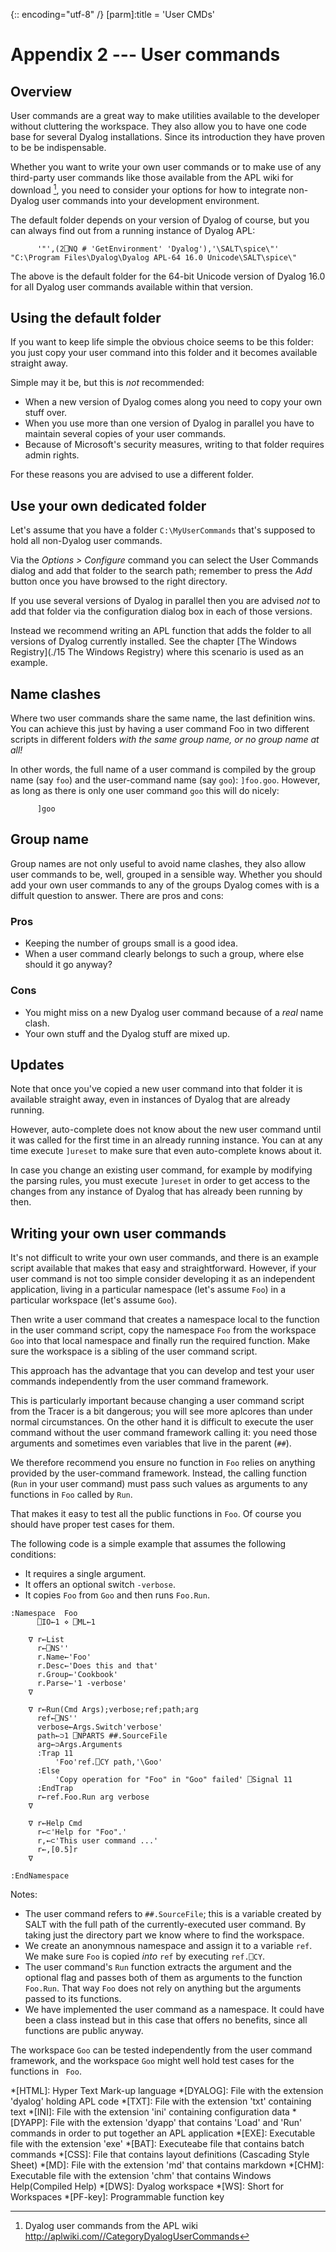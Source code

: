 {:: encoding="utf-8" /}
[parm]:title  = 'User CMDs'


# Appendix 2 --- User commands


## Overview

User commands are a great way to make utilities available to the developer without cluttering the workspace. They also allow you to have one code base for several Dyalog installations. Since its introduction they have proven to be be indispensable.

Whether you want to write your own user commands or to make use of any third-party user commands like those available from the APL wiki for download [^wiki], you need to consider your options for how to integrate non-Dyalog user commands into your development environment.

The default folder depends on your version of Dyalog of course, but you can always find out from a running instance of Dyalog APL:

~~~
      '"',(2⎕NQ # 'GetEnvironment' 'Dyalog'),'\SALT\spice\"'
"C:\Program Files\Dyalog\Dyalog APL-64 16.0 Unicode\SALT\spice\"
~~~

The above is the default folder for the 64-bit Unicode version of Dyalog 16.0 for all Dyalog user commands available within that version.


## Using the default folder

If you want to keep life simple the obvious choice seems to be this folder: you just copy your user command into this folder and it becomes available straight away.

Simple may it be, but this is _not_ recommended:

* When a new version of Dyalog comes along you need to copy your own stuff over.
* When you use more than one version of Dyalog in parallel you have to maintain several copies of your user commands.
* Because of Microsoft's security measures, writing to that folder requires admin rights.

For these reasons you are advised to use a different folder.


## Use your own dedicated folder

Let's assume that you have a folder `C:\MyUserCommands` that's supposed to hold all non-Dyalog user commands. 

Via the _Options > Configure_ command you can select the User Commands dialog and add that folder to the search path; remember to press the _Add_ button once you have browsed to the right directory.

If you use several versions of Dyalog in parallel then you are advised _not_ to add that folder via the configuration dialog box in each of those versions.

Instead we recommend writing an APL function that adds the folder to all versions of Dyalog currently installed. See the chapter [The Windows Registry](./15 The Windows Registry) where this scenario is used as an example.


## Name clashes

Where two user commands share the same name, the last definition wins. You can achieve this just by having a user command Foo in two different scripts in different folders _with the same group name, or no group name at all!_

In other words, the full name of a user command is compiled by the group name (say `foo`) and the user-command name (say `goo`): `]foo.goo`. However, as long as there is only one user command `goo` this will do nicely:

~~~
      ]goo
~~~


## Group name

Group names are not only useful to avoid name clashes, they also allow user commands to be, well, grouped in a sensible way. Whether you should add your own user commands to any of the groups Dyalog comes with is a diffult question to answer. There are pros and cons:

### Pros

+ Keeping the number of groups small is a good idea. 
+ When a user command clearly belongs to such a group, where else should it go anyway?

### Cons

- You might miss on a new Dyalog user command because of a _real_ name clash.
- Your own stuff and the Dyalog stuff are mixed up.


## Updates

Note that once you've copied a new user command into that folder it is available straight away, even in instances of Dyalog that are already running.

However, auto-complete does not know about the new user command until it was called for the first time in an already running instance. You can at any time execute `]ureset` to make sure that even auto-complete knows about it.

In case you change an existing user command, for example by modifying the parsing rules, you must execute `]ureset` in order to get access to the changes from any instance of Dyalog that has already been running by then.


## Writing your own user commands

It's not difficult to write your own user commands, and there is an example script available that makes that easy and straightforward. However, if your user command is not too simple consider developing it as an independent application, living in a particular namespace (let's assume `Foo`) in a particular workspace (let's assume `Goo`).

Then write a user command that creates a namespace local to the function in the user command script, copy the namespace `Foo` from the workspace `Goo` into that local namespace and finally run the required function. Make sure the workspace is a sibling of the user command script.

This approach has the advantage that you can develop and test your user commands independently from the user command framework.

This is particularly important because changing a user command script from the Tracer is a bit dangerous; you will see more aplcores than under normal circumstances. On the other hand it is difficult to execute the user command without the user command framework calling it: you need those arguments and sometimes even variables that live in the parent (`##`).
  
We therefore recommend you ensure no function in `Foo` relies on anything provided by the user-command framework. Instead, the calling function (`Run` in your user command) must pass such values as arguments to any functions in `Foo` called by `Run`. 

That makes it easy to test all the public functions in `Foo`. Of course you should have proper test cases for them.

The following code is a simple example that assumes the following conditions:

* It requires a single argument.
* It offers an optional switch `-verbose`.
* It copies `Foo` from `Goo` and then runs `Foo.Run`.

~~~
:Namespace  Foo
      ⎕IO←1 ⋄ ⎕ML←1

    ∇ r←List
      r←⎕NS''          
      r.Name←'Foo'
      r.Desc←'Does this and that'
      r.Group←'Cookbook'    
      r.Parse←'1 -verbose'
    ∇

    ∇ r←Run(Cmd Args);verbose;ref;path;arg
      ref←⎕NS''
      verbose←Args.Switch'verbose'      
      path←⊃1 ⎕NPARTS ##.SourceFile
      arg←⊃Args.Arguments      
      :Trap 11
          'Foo'ref.⎕CY path,'\Goo'
      :Else
          'Copy operation for "Foo" in "Goo" failed' ⎕Signal 11
      :EndTrap
      r←ref.Foo.Run arg verbose
    ∇

    ∇ r←Help Cmd
      r←⊂'Help for "Foo".'
      r,←⊂'This user command ...'
      r←,[0.5]r
    ∇   

:EndNamespace
~~~

Notes:

* The user command refers to `##.SourceFile`; this is a variable created by SALT with the full path of the currently-executed user command. By taking just the directory part we know where to find the workspace.
* We create an anonymnous namespace and assign it to a variable `ref`. We make sure `Foo` is copied _into_ `ref` by executing `ref.⎕CY`.
* The user command's `Run` function extracts the argument and the optional flag and passes both of them as arguments to the function `Foo.Run`. That way `Foo` does not rely on anything but the arguments passed to its functions.
* We have implemented the user command as a namespace. It could have been a class instead but in this case that offers no benefits, since all functions are public anyway.

The workspace `Goo` can be tested independently from the user command framework, and the workspace `Goo` might well hold test cases for the functions in ` Foo`.


[^wiki]:Dyalog user commands from the APL wiki  
<http://aplwiki.com//CategoryDyalogUserCommands>



*[HTML]: Hyper Text Mark-up language
*[DYALOG]: File with the extension 'dyalog' holding APL code
*[TXT]: File with the extension 'txt' containing text
*[INI]: File with the extension 'ini' containing configuration data
*[DYAPP]: File with the extension 'dyapp' that contains 'Load' and 'Run' commands in order to put together an APL application
*[EXE]: Executable file with the extension 'exe'
*[BAT]: Executeabe file that contains batch commands
*[CSS]: File that contains layout definitions (Cascading Style Sheet)
*[MD]: File with the extension 'md' that contains markdown
*[CHM]: Executable file with the extension 'chm' that contains Windows Help(Compiled Help) 
*[DWS]: Dyalog workspace
*[WS]: Short for Workspaces
*[PF-key]: Programmable function key